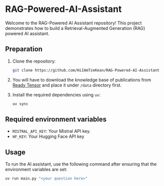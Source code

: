 # RAG-Powered-AI-Assistant

Welcome to the RAG-Powered AI Assistant repository! This project demonstrates how to build a Retrieval-Augmented Generation (RAG) powered AI assistant.

## Preparation

1. Clone the repository:

   ```bash
   git clone https://github.com/HiIAmTzeKean/RAG-Powered-AI-Assistant
   ```

2. You will have to download the knowledge base of publications from [Ready Tensor](https://drive.google.com/drive/folders/1HAqLXL2W-sh8hqoBb1iSauJ_0wZVRxB9?usp=sharing) and place it under `/data` directory first.

3. Install the required dependencies using `uv`:

    ```bash
   uv sync
   ```

## Required environment variables

- `MISTRAL_API_KEY`: Your Mistral API key.
- `HF_KEY`: Your Hugging Face API key

## Usage

To run the AI assistant, use the following command after ensuring that the environment variables are set:

```bash
uv run main.py "<your question here>"
```
